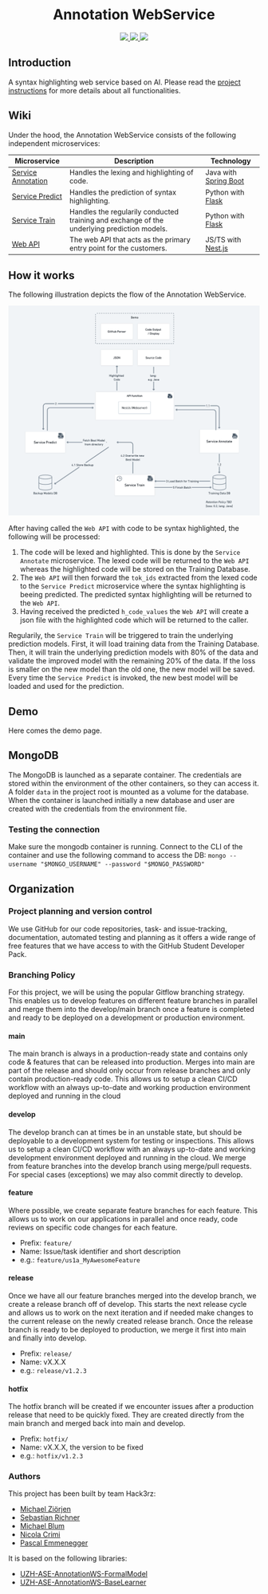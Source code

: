 <h1 align="center">
  Annotation WebService
  <br>
</h1>
<p align="center">
  <a href="https://github.com/Hack3rz-Official/annotation-web-service/actions">
    <img src="https://github.com/Hack3rz-Official/annotation-web-service/workflows/Deploy%20Project/badge.svg">
  </a>
  <a href="https://sonarcloud.io/dashboard?id=<SONAR_CLOUD_ID>">
      <img src="https://sonarcloud.io/api/project_badges/measure?project=<SONAR_CLOUD_ID>&metric=coverage">
  </a>
  <a href="https://sonarcloud.io/dashboard?id=<SONAR_CLOUD_ID>">
        <img src="https://sonarcloud.io/api/project_badges/measure?project=<SONAR_CLOUD_ID>&metric=alert_status">
    </a>
</p>

## Introduction
A syntax highlighting web service based on AI. Please read the [project instructions](https://seal-uzh.notion.site/Annotation-WebService-b9621a3b1b5943cba21ede82d2fcbfe3) for more details about all functionalities. 

## Wiki
Under the hood, the Annotation WebService consists of the following independent microservices:

| Microservice             | Description                                                                | Technology |
|--------------------|----------------------------------------------------------------------------|------------|
| [Service Annotation]() | Handles the lexing and highlighting of code. | Java with [Spring Boot](https://github.com/spring-projects/spring-boot)|
| [Service Predict]()  | Handles the prediction of syntax highlighting.         | Python with [Flask](https://github.com/pallets/flask) |
| [Service Train]()   | Handles the regularily conducted training and exchange of the underlying prediction models.         | Python with [Flask](https://github.com/pallets/flask) |
| [Web API]()          | The web API that acts as the primary entry point for the customers.        | JS/TS with [Nest.js](https://github.com/nestjs/nest) |


## How it works
The following illustration depicts the flow of the Annotation WebService.

![Architecture](./architecture.png)

After having called the `Web API` with code to be syntax highlighted, the following will be processed:
1. The code will be lexed and highlighted. This is done by the `Service Annotate` microservice. The lexed code will be returned to the `Web API` whereas the highlighted code will be stored on the Training Database.
2. The `Web API` will then forward the `tok_ids` extracted from the lexed code to the `Service Predict` microservice where the syntax highlighting is beeing predicted. The predicted syntax highlighting will be returned to the `Web API`.
3. Having received the predicted `h_code_values` the `Web API` will create a json file with the highlighted code which will be returned to the caller.

Regularily, the `Service Train` will be triggered to train the underlying prediction models. First, it will load training data from the Training Database. Then, it will train the underlying prediction models with 80% of the data and validate the improved model with the remaining 20% of the data. If the loss is smaller on the new model than the old one, the new model will be saved. Every time the `Service Predict` is invoked, the new best model will be loaded and used for the prediction.

## Demo
Here comes the demo page.

## MongoDB
The MongoDB is launched as a separate container. The credentials are stored within the environment of the other containers, so they can access it.
A folder `data` in the project root is mounted as a volume for the database. 
When the container is launched initially a new database and user are created with the credentials from the environment file.

### Testing the connection
Make sure the mongodb container is running. Connect to the CLI of the container and use the following command to access the DB:
`mongo --username "$MONGO_USERNAME" --password "$MONGO_PASSWORD"`

## Organization

 

### Project planning and version control
We use GitHub for our code repositories, task- and issue-tracking, documentation, automated testing and planning as it offers a wide range of free features that we have access to with the GitHub Student Developer Pack. 


### Branching Policy

For this project, we will be using the popular Gitflow branching strategy. This enables us to develop features on different feature branches in parallel and merge them into the develop/main branch once a feature is completed and ready to be deployed on a development or production environment.

#### main

The main branch is always in a production-ready state and contains only code & features that can be released into production. Merges into main are part of the release and should only occur from release branches and only contain production-ready code. This allows us to setup a clean CI/CD workflow with an always up-to-date and working production environment deployed and running in the cloud

#### develop

The develop branch can at times be in an unstable state, but should be deployable to a development system for testing or inspections. This allows us to setup a clean CI/CD workflow with an always up-to-date and working development environment deployed and running in the cloud. We merge from feature branches into the develop branch using merge/pull requests. For special cases (exceptions) we may also commit directly to develop.

#### feature

Where possible, we create separate feature branches for each feature. This allows us to work on our applications in parallel and once ready, code reviews on specific code changes for each feature.


- Prefix: `feature/`
- Name: Issue/task identifier and short description
- e.g.: `feature/us1a_MyAwesomeFeature`

#### release

Once we have all our feature branches merged into the develop branch, we create a release branch off of develop. This starts the next release cycle and allows us to work on the next iteration and if needed make changes to the current release on the newly created release branch. Once the release branch is ready to be deployed to production, we merge it first into main and finally into develop.

- Prefix: `release/`
- Name: vX.X.X
- e.g.: `release/v1.2.3`

#### hotfix

The hotfix branch will be created if we encounter issues after a production release that need to be quickly fixed. They are created directly from the main branch and merged back into main and develop.

- Prefix: `hotfix/`
- Name: vX.X.X, the version to be fixed
- e.g.: `hotfix/v1.2.3`


### Authors

This project has been built by team Hack3rz:

- [Michael Ziörjen](https://github.com/miczed)
- [Sebastian Richner](https://github.com/SRichner)
- [Michael Blum](https://github.com/admi22)
- [Nicola Crimi](https://github.com/ncrimi)
- [Pascal Emmenegger](https://github.com/pemmenegger)

It is based on the following libraries:
- [UZH-ASE-AnnotationWS-FormalModel](https://github.com/MEPalma/UZH-ASE-AnnotationWS-FormalModel)
- [UZH-ASE-AnnotationWS-BaseLearner](https://github.com/MEPalma/UZH-ASE-AnnotationWS-BaseLearner)
